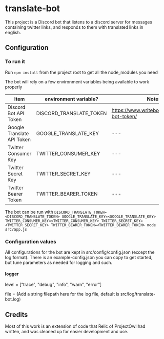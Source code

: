 # translate-bot

This project is a Discord bot that listens to a discord server for messages containing twitter links, and responds to them with translated links in english.

## Configuration

### To run it

Run `npm install` from the project root to get all the node_modules you need

The bot will rely on a few environment variables being available to work properly

| Item | environment variable? | Notes |
| --- | --- | --- |
| Discord Bot API Token | DISCORD_TRANSLATE_TOKEN | https://www.writebots.com/discord-bot-token/ |
| Google Translate API Token | GOOGLE_TRANSLATE_KEY | --- |
| Twitter Consumer Key | TWITTER_CONSUMER_KEY | --- |
| Twitter Secret Key | TWITTER_SECRET_KEY | --- |
| Twitter Bearer Token | TWITTER_BEARER_TOKEN | --- |

The bot can be run with 
`DISCORD_TRANSLATE_TOKEN=<DISCORD_TRANSLATE_TOKEN> GOOGLE_TRANSLATE_KEY=<GOOGLE_TRANSLATE_KEY> TWITTER_CONSUMER_KEY=<TWITTER_CONSUMER_KEY> TWITTER_SECRET_KEY=<TWITTER_SECRET_KEY> TWITTER_BEARER_TOKEN=<TWITTER_BEARER_TOKEN> node src/app.js`

### Configuration values
All configurations for the bot are kept in src/config/config.json (except the log format). There is an example-config.json you can copy to get started, but tune parameters as needed for logging and such.

#### logger
level = ["trace", "debug", "info", "warn", "error"]

file = (Add a string filepath here for the log file, default is src/log/translate-bot.log)

## Credits
Most of this work is an extension of code that Relic of ProjectOwl had written, and was cleaned up for easier development and use.